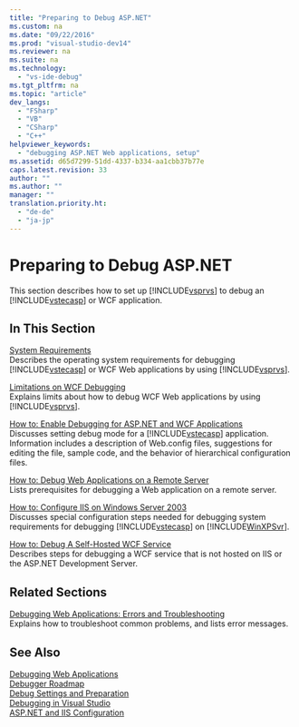 ```yaml
---
title: "Preparing to Debug ASP.NET"
ms.custom: na
ms.date: "09/22/2016"
ms.prod: "visual-studio-dev14"
ms.reviewer: na
ms.suite: na
ms.technology: 
  - "vs-ide-debug"
ms.tgt_pltfrm: na
ms.topic: "article"
dev_langs: 
  - "FSharp"
  - "VB"
  - "CSharp"
  - "C++"
helpviewer_keywords: 
  - "debugging ASP.NET Web applications, setup"
ms.assetid: d65d7299-51dd-4337-b334-aa1cbb37b77e
caps.latest.revision: 33
author: ""
ms.author: ""
manager: ""
translation.priority.ht: 
  - "de-de"
  - "ja-jp"
---
```

# Preparing to Debug ASP.NET
This section describes how to set up [!INCLUDE[vsprvs](../vs140/includes/vsprvs_md.md)] to debug an [!INCLUDE[vstecasp](../vs140/includes/vstecasp_md.md)] or WCF application.  
  
## In This Section  
 [System Requirements](../vs140/asp.net-debugging--system-requirements.md)  
 Describes the operating system requirements for debugging [!INCLUDE[vstecasp](../vs140/includes/vstecasp_md.md)] or WCF Web applications by using [!INCLUDE[vsprvs](../vs140/includes/vsprvs_md.md)].  
  
 [Limitations on WCF Debugging](../vs140/limitations-on-wcf-debugging.md)  
 Explains limits about how to debug WCF Web applications by using [!INCLUDE[vsprvs](../vs140/includes/vsprvs_md.md)].  
  
 [How to: Enable Debugging for ASP.NET and WCF Applications](../vs140/how-to--enable-debugging-for-asp.net-applications.md)  
 Discusses setting debug mode for a [!INCLUDE[vstecasp](../vs140/includes/vstecasp_md.md)] application. Information includes a description of Web.config files, suggestions for editing the file, sample code, and the behavior of hierarchical configuration files.  
  
 [How to: Debug Web Applications on a Remote Server](../vs140/prerequistes-for-remote-debugging-web-applications.md)  
 Lists prerequisites for debugging a Web application on a remote server.  
  
 [How to: Configure IIS on Windows Server 2003](assetId:///23d557c5-ffcb-4fb2-be7c-5901d5f72ea1)  
 Discusses special configuration steps needed for debugging system requirements for debugging [!INCLUDE[vstecasp](../vs140/includes/vstecasp_md.md)] on [!INCLUDE[WinXPSvr](../vs140/includes/winxpsvr_md.md)].  
  
 [How to: Debug A Self-Hosted WCF Service](../vs140/how-to--debug-a-self-hosted-wcf-service.md)  
 Describes steps for debugging a WCF service that is not hosted on IIS or the ASP.NET Development Server.  
  
## Related Sections  
 [Debugging Web Applications: Errors and Troubleshooting](../vs140/debugging-web-applications--errors-and-troubleshooting.md)  
 Explains how to troubleshoot common problems, and lists error messages.  
  
## See Also  
 [Debugging Web Applications](../vs140/debugging-web-applications-and-script.md)   
 [Debugger Roadmap](../vs140/debugger-basics.md)   
 [Debug Settings and Preparation](../vs140/debugger-settings-and-preparation.md)   
 [Debugging in Visual Studio](../vs140/debugging-in-visual-studio.md)   
 [ASP.NET and IIS Configuration](assetId:///47ebf3b5-98de-4d31-a335-57e2ccd974b8)